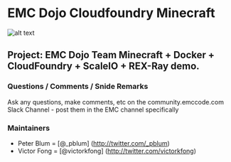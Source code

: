 # EMC Dojo Cloudfoundry Minecraft

![alt text](https://dojoblog.emc.com/wp-content/uploads/2016/08/just-logo.png "Logo Title Text 1")  

## Project: EMC Dojo Team Minecraft + Docker + CloudFoundry + ScaleIO + REX-Ray demo.

### Questions / Comments / Snide Remarks  
Ask any questions, make comments, etc on the community.emccode.com Slack Channel - post them in the EMC channel specifically

### Maintainers  
* Peter Blum = [@_pblum] (http://twitter.com/_pblum)
* Victor Fong = [@victorkfong] (http://twitter.com/victorkfong)
